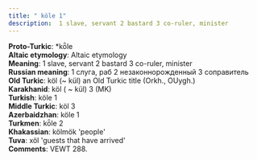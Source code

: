 ```yaml
---
title: " köle 1"
description:  1 slave, servant 2 bastard 3 co-ruler, minister
---
```


<strong>Proto-Turkic</strong>:  *kȫle<br>
<strong>Altaic etymology</strong>:  Altaic etymology<br>
<strong>Meaning</strong>:  1 slave, servant 2 bastard 3 co-ruler, minister<br>
<strong>Russian meaning</strong>:  1 слуга, раб 2 незаконнорожденный 3 соправитель<br>
<strong>Old Turkic</strong>:  köl (~ kül) an Old Turkic title (Orkh., OUygh.)<br>
<strong>Karakhanid</strong>:  köl ( ~ kül) 3 (MK)<br>
<strong>Turkish</strong>:  köle 1<br>
<strong>Middle Turkic</strong>:  köl 3<br>
<strong>Azerbaidzhan</strong>:  köle 1<br>
<strong>Turkmen</strong>:  kȫle 2<br>
<strong>Khakassian</strong>:  kölmök 'people'<br>
<strong>Tuva</strong>:  xöl 'guests that have arrived'<br>
<strong>Comments</strong>:  VEWT 288.<br>


